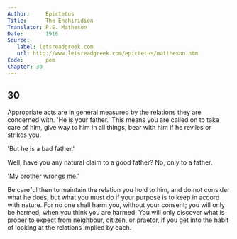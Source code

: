 ```yaml
---
Author:     Epictetus  
Title:      The Enchiridion  
Translator: P.E. Matheson
Date:       1916  
Source:
   label: letsreadgreek.com
   url: http://www.letsreadgreek.com/epictetus/mattheson.htm
Code:       pem  
Chapter: 30
---
```

##  30

Appropriate acts are in general measured by the relations they are concerned
with. 'He is your father.' This means you are called on to take care of him,
give way to him in all things, bear with him if he reviles or strikes you.

'But he is a bad father.'

Well, have you any natural claim to a good father? No, only to a father.

'My brother wrongs me.'

Be careful then to maintain the relation you hold to him, and do not consider
what he does, but what you must do if your purpose is to keep in accord with
nature. For no one shall harm you, without your consent; you will only be
harmed, when you think you are harmed. You will only discover what is proper to
expect from neighbour, citizen, or praetor, if you get into the habit of
looking at the relations implied by each.


